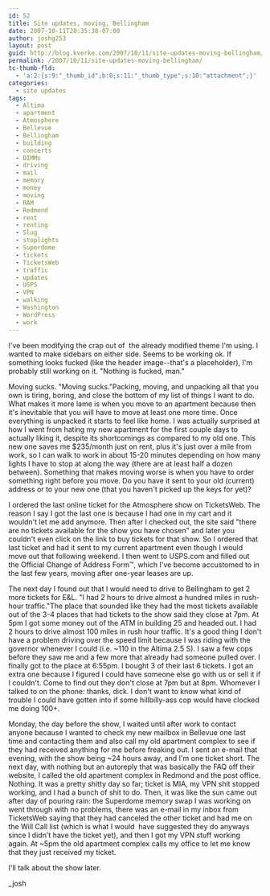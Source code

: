 ```yaml
---
id: 52
title: Site updates, moving, Bellingham
date: 2007-10-11T20:35:38-07:00
author: joshg253
layout: post
guid: http://blog.kverke.com/2007/10/11/site-updates-moving-bellingham/
permalink: /2007/10/11/site-updates-moving-bellingham/
tc-thumb-fld:
  - 'a:2:{s:9:"_thumb_id";b:0;s:11:"_thumb_type";s:10:"attachment";}'
categories:
  - site updates
tags:
  - Altima
  - apartment
  - Atmosphere
  - Bellevue
  - Bellingham
  - building
  - concerts
  - DIMMs
  - driving
  - mail
  - memory
  - money
  - moving
  - RAM
  - Redmond
  - rent
  - renting
  - Slug
  - stoplights
  - Superdome
  - tickets
  - TicketsWeb
  - traffic
  - updates
  - USPS
  - VPN
  - walking
  - Washington
  - WordPress
  - work
---
```

I've been modifying the crap out of  the already modified theme I'm using. I wanted to make sidebars on either side. Seems to be working ok. If something looks fucked (like the header image--that's a placeholder), I'm probably still working on it. "Nothing is fucked, man."

Moving sucks. "Moving sucks."Packing, moving, and unpacking all that you own is tiring, boring, and close the bottom of my list of things I want to do. What makes it more lame is when you move to an apartment because then it's inevitable that you will have to move at least one more time. Once everything is unpacked it starts to feel like home. I was actually surprised at how I went from hating my new apartment for the first couple days to actually liking it, despite its shortcomings as compared to my old one. This new one saves me $235/month just on rent, plus it's just over a mile from work, so I can walk to work in about 15-20 minutes depending on how many lights I have to stop at along the way (there are at least half a dozen between). Something that makes moving worse is when you have to order something right before you move. Do you have it sent to your old (current) address or to your new one (that you haven't picked up the keys for yet)?

I ordered the last online ticket for the Atmosphere show on TicketsWeb. The reason I say I got the last one is because I had one in my cart and it wouldn't let me add anymore. Then after I checked out, the site said "there are no tickets available for the show you have chosen" and later you couldn't even click on the link to buy tickets for that show. So I ordered that last ticket and had it sent to my current apartment even though I would move out that following weekend. I then went to USPS.com and filled out the Official Change of Address Form™, which I've become accustomed to in the last few years, moving after one-year leases are up.

The next day I found out that I would need to drive to Bellingham to get 2 more tickets for E&amp;L. "I had 2 hours to drive almost a hundred miles in rush-hour traffic."The place that sounded like they had the most tickets available out of the 3-4 places that had tickets to the show said they close at 7pm. At 5pm I got some money out of the ATM in building 25 and headed out. I had 2 hours to drive almost 100 miles in rush hour traffic. It's a good thing I don't have a problem driving over the speed limit because I was riding with the governor whenever I could (i.e. ~110 in the Altima 2.5 S). I saw a few cops before they saw me and a few more that already had someone pulled over. I finally got to the place at 6:55pm. I bought 3 of their last 6 tickets. I got an extra one because I figured I could have someone else go with us or sell it if I couldn't. Come to find out they don't close at 7pm but at 8pm. Whomever I talked to on the phone: thanks, dick. I don't want to know what kind of trouble I could have gotten into if some hillbilly-ass cop would have clocked me doing 100+.

Monday, the day before the show, I waited until after work to contact anyone because I wanted to check my new mailbox in Bellevue one last time and contacting them and also call my old apartment complex to see if they had received anything for me before freaking out. I sent an e-mail that evening, with the show being ~24 hours away, and I'm one ticket short. The next day, with nothing but an autoreply that was basically the FAQ off their website, I called the old apartment complex  in Redmond and the post office. Nothing. It was a pretty shitty day so far; ticket is MIA, my VPN shit stopped working, and I had a bunch of shit to do. Then, it was like the sun came out after day of pouring rain: the Superdome memory swap I was working on went through with no problems, there was an e-mail in my inbox from TicketsWeb saying that they had canceled the other ticket and had me on the Will Call list (which is what I would  have suggested they do anyways since I didn't have the ticket yet), and then I got my VPN stuff working again. At ~5pm the old apartment complex calls my office to let me know that they just received my ticket.

I'll talk about the show later.

_josh